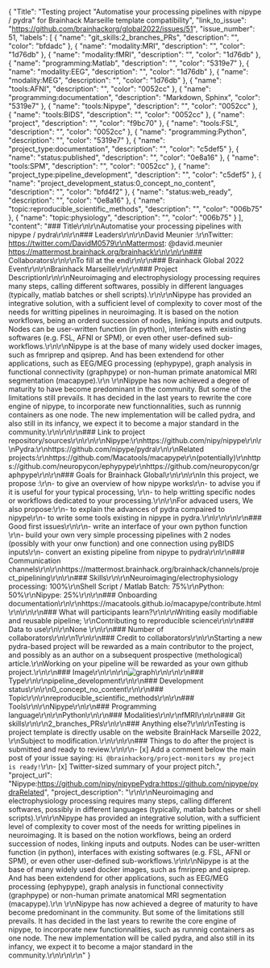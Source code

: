 {
  "Title": "Testing project \"Automatise your processing pipelines with nipype / pydra\" for Brainhack Marseille template compatibility",
  "link_to_issue": "https://github.com/brainhackorg/global2022/issues/51",
  "issue_number": 51,
  "labels": [
    {
      "name": "git_skills:2_branches_PRs",
      "description": "",
      "color": "bfdadc"
    },
    {
      "name": "modality:MRI",
      "description": "",
      "color": "1d76db"
    },
    {
      "name": "modality:fMRI",
      "description": "",
      "color": "1d76db"
    },
    {
      "name": "programming:Matlab",
      "description": "",
      "color": "5319e7"
    },
    {
      "name": "modality:EEG",
      "description": "",
      "color": "1d76db"
    },
    {
      "name": "modality:MEG",
      "description": "",
      "color": "1d76db"
    },
    {
      "name": "tools:AFNI",
      "description": "",
      "color": "0052cc"
    },
    {
      "name": "programming:documentation",
      "description": "Markdown, Sphinx",
      "color": "5319e7"
    },
    {
      "name": "tools:Nipype",
      "description": "",
      "color": "0052cc"
    },
    {
      "name": "tools:BIDS",
      "description": "",
      "color": "0052cc"
    },
    {
      "name": "project",
      "description": "",
      "color": "f9bc70"
    },
    {
      "name": "tools:FSL",
      "description": "",
      "color": "0052cc"
    },
    {
      "name": "programming:Python",
      "description": "",
      "color": "5319e7"
    },
    {
      "name": "project_type:documentation",
      "description": "",
      "color": "c5def5"
    },
    {
      "name": "status:published",
      "description": "",
      "color": "0e8a16"
    },
    {
      "name": "tools:SPM",
      "description": "",
      "color": "0052cc"
    },
    {
      "name": "project_type:pipeline_development",
      "description": "",
      "color": "c5def5"
    },
    {
      "name": "project_development_status:0_concept_no_content",
      "description": "",
      "color": "bfd4f2"
    },
    {
      "name": "status:web_ready",
      "description": "",
      "color": "0e8a16"
    },
    {
      "name": "topic:reproducible_scientific_methods",
      "description": "",
      "color": "006b75"
    },
    {
      "name": "topic:physiology",
      "description": "",
      "color": "006b75"
    }
  ],
  "content": "### Title\r\n\r\nAutomatise your processing pipelines with nipype / pydra\r\n\r\n### Leaders\r\n\r\nDavid Meunier :\r\nTwitter: https://twitter.com/DavidM0579\r\nMattermost: @david.meunier https://mattermost.brainhack.org/brainhack\r\n\r\n\r\n### Collaborators\r\n\r\nTo fill at the end\r\n\r\n### Brainhack Global 2022 Event\r\n\r\nBrainhack Marseille\r\n\r\n### Project Description\r\n\r\nNeuroimaging and electrophysiology processing requires many steps, calling different softwares, possibly in different languages (typically, matlab batches or shell scripts).\r\n\r\nNipype has provided an integrative solution, with a sufficient level of complexity to cover most of the needs for writting pipelines in neuroimaging. It is based on the notion workflows, being an orderd succession of nodes, linking inputs and outputs. Nodes can be user-written function (in python), interfaces with existing softwares (e.g. FSL, AFNI or SPM), or even other user-defined sub-workflows.\r\n\r\nNipype is at the base of many widely used docker images, such as fmriprep and qsiprep. And has been extendend for other applications, such as EEG/MEG processing (ephypype), graph analysis in functional connectivity (graphpype) or non-human primate anatomical MRI segmentation (macapype).\r\n \r\nNipype has now achieved a degree of maturity to have become predominant in the community. But some of the limitations still prevails. It has decided in the last years to rewrite the core engine of nipype, to incorporate new functionnalities, such as runnnig containers as one node. The new implementation will be called pydra, and also still in its infancy, we expect it to become a major standard in the community.\r\n\r\n\r\n### Link to project repository/sources\r\n\r\n\r\nNipype:\r\nhttps://github.com/nipy/nipype\r\n\r\nPydra:\r\nhttps://github.com/nipype/pydra\r\n\r\nRelated projects:\r\nhttps://github.com/Macatools/macapype\r\n(potentially)\r\nhttps://github.com/neuropycon/ephypype\r\nhttps://github.com/neuropycon/graphpype\r\n\r\n### Goals for Brainhack Global\r\n\r\n\r\nIn this project, we propose :\r\n- to give an overview of how nipype works\r\n- to advise you if it is useful for your typical processing, \r\n- to help writting specific nodes or workflows dedicated to your processing.\r\n\r\nFor advaced users, We also propose:\r\n- to explain the advances of pydra compaired to nipype\r\n- to write some tools existing in nipype in pydra.\r\n\r\n\r\n\r\n### Good first issues\r\n\r\n- write an interface of your own python function  \r\n- build your own very simple processing pipelines with 2 nodes (possibly with your onw function) and one connection using pyBIDS inputs\r\n- convert an existing pipeline from nipype to pydra\r\n\r\n### Communication channels\r\n\r\nhttps://mattermost.brainhack.org/brainhack/channels/project_pipelining\r\n\r\n### Skills\r\n\r\nNeuroimaging/electrophysiology processing: 100%\r\nShell Script / Matlab Batch: 75%\r\nPython: 50%\r\nNipype: 25%\r\n\r\n### Onboarding documentation\r\n\r\nhttps://macatools.github.io/macapype/contribute.html\r\n\r\n\r\n### What will participants learn?\r\n\r\nWriting easily modifiable and reusable pipeline; \r\nContributing to reproducible science\r\n\r\n### Data to use\r\n\r\nNone \r\n\r\n### Number of collaborators\r\n\r\n1\r\n\r\n### Credit to collaborators\r\n\r\nStarting a new pydra-based project will be rewarded as a main contributor to the project, and possibly as an author on a subsequent prospective (methological) article.\r\nWorking on your pipeline will be rewarded as your own github project.\r\n\r\n### Image\r\n\r\n\r\n![graph](https://user-images.githubusercontent.com/7290245/197730139-7d607b68-3cac-4241-8b2b-3145a7348254.png)\r\n\r\n\r\n### Type\r\n\r\npipeline_development\r\n\r\n### Development status\r\n\r\n0_concept_no_content\r\n\r\n### Topic\r\n\r\nreproducible_scientific_methods\r\n\r\n### Tools\r\n\r\nNipype\r\n\r\n### Programming language\r\n\r\nPython\r\n\r\n### Modalities\r\n\r\nfMRI\r\n\r\n### Git skills\r\n\r\n2_branches_PRs\r\n\r\n### Anything else?\r\n\r\nTesting is project template is directly usable on the website BrainHack Marseille 2022, \r\nSubject to modification.\r\n\r\n\r\n### Things to do after the project is submitted and ready to review.\r\n\r\n- [x] Add a comment below the main post of your issue saying: `Hi @brainhackorg/project-monitors my project is ready!`\r\n- [x] Twitter-sized summary of your project pitch.",
  "project_url": "Nipype:https://github.com/nipy/nipypePydra:https://github.com/nipype/pydraRelated",
  "project_description": "\r\n\r\nNeuroimaging and electrophysiology processing requires many steps, calling different softwares, possibly in different languages (typically, matlab batches or shell scripts).\r\n\r\nNipype has provided an integrative solution, with a sufficient level of complexity to cover most of the needs for writting pipelines in neuroimaging. It is based on the notion workflows, being an orderd succession of nodes, linking inputs and outputs. Nodes can be user-written function (in python), interfaces with existing softwares (e.g. FSL, AFNI or SPM), or even other user-defined sub-workflows.\r\n\r\nNipype is at the base of many widely used docker images, such as fmriprep and qsiprep. And has been extendend for other applications, such as EEG/MEG processing (ephypype), graph analysis in functional connectivity (graphpype) or non-human primate anatomical MRI segmentation (macapype).\r\n \r\nNipype has now achieved a degree of maturity to have become predominant in the community. But some of the limitations still prevails. It has decided in the last years to rewrite the core engine of nipype, to incorporate new functionnalities, such as runnnig containers as one node. The new implementation will be called pydra, and also still in its infancy, we expect it to become a major standard in the community.\r\n\r\n\r\n"
}